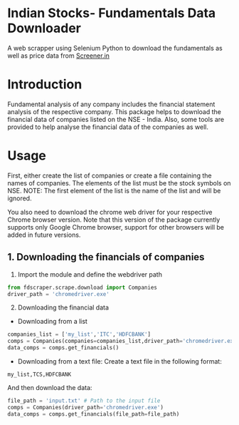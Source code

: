 # Indian Stocks- Fundamentals Data Downloader

A web scrapper using Selenium Python to download the fundamentals as well as price data from [Screener.in](https://www.screener.in)


# Introduction

Fundamental analysis of any company includes the financial statement analysis
of the respective company. This package helps to download the financial data 
of companies listed on the NSE - India. Also, some tools are provided to 
help analyse the financial data of the companies as well.
 
# Usage

First, either create the list of companies or create a file containing the
names of companies. The elements of the list must be the stock symbols on NSE.
NOTE: The first element of the list is the name of the list and will be ignored.

You also need to download the chrome web driver for your respective Chrome
browser version. Note that this version of the package currently supports only
Google Chrome browser, support for other browsers will be added in future versions. 

## 1. Downloading the financials of companies
    
1. Import the module and define the webdriver path
```python
from fdscraper.scrape.download import Companies
driver_path = 'chromedriver.exe'
```   
2. Downloading the financial data
- Downloading from a list
    
```python
companies_list = ['my_list','ITC','HDFCBANK']
comps = Companies(companies=companies_list,driver_path='chromedriver.exe')
data_comps = comps.get_financials()
```

- Downloading from a text file:
Create a text file in the following format:
    
```
my_list,TCS,HDFCBANK
```

And then download the data:
```python
file_path = 'input.txt' # Path to the input file
comps = Companies(driver_path='chromedriver.exe')
data_comps = comps.get_financials(file_path=file_path)
```